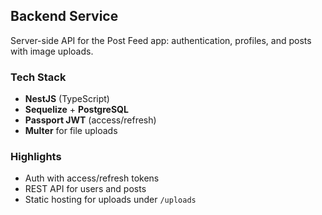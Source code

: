 ## Backend Service

Server-side API for the Post Feed app: authentication, profiles, and posts with image uploads.

### Tech Stack
- **NestJS** (TypeScript)
- **Sequelize** + **PostgreSQL**
- **Passport JWT** (access/refresh)
- **Multer** for file uploads

### Highlights
- Auth with access/refresh tokens
- REST API for users and posts
- Static hosting for uploads under `/uploads`